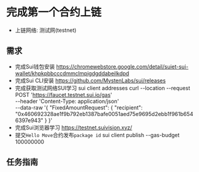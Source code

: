 # 完成第一个合约上链
- 上链网络: 测试网(testnet)

## 需求
- 完成Sui钱包安装
https://chromewebstore.google.com/detail/suiet-sui-wallet/khpkpbbcccdmmclmpigdgddabeilkdpd
- 完成Sui CLI安装
https://github.com/MystenLabs/sui/releases
- 完成获取测试网络SUI学习
sui client addresses 
curl --location --request POST 'https://faucet.testnet.sui.io/gas' \
--header 'Content-Type: application/json' \
--data-raw '{
    "FixedAmountRequest": {
        "recipient": "0x460692328ae1f9b792eb1387bafe0051aed75e9695d2ebb1f961b6546397e943"
    }
}'
- 完成Sui浏览器学习
https://testnet.suivision.xyz/
- 提交`Hello Move`合约发布`package id`
sui client publish --gas-budget 100000000

## 任务指南
